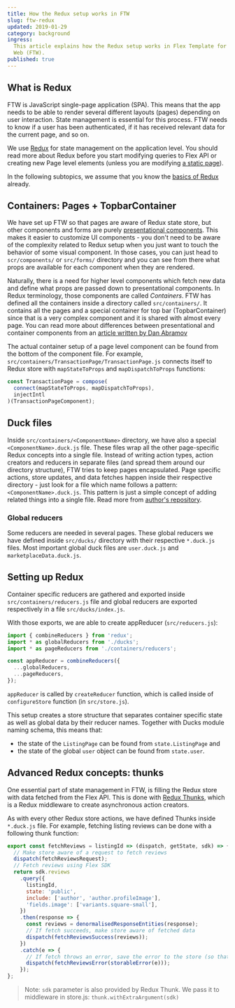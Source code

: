 ```yaml
---
title: How the Redux setup works in FTW
slug: ftw-redux
updated: 2019-01-29
category: background
ingress:
  This article explains how the Redux setup works in Flex Template for
  Web (FTW).
published: true
---
```


## What is Redux

FTW is JavaScript single-page application (SPA). This means that the app
needs to be able to render several different layouts (pages) depending
on user interaction. State management is essential for this process. FTW
needs to know if a user has been authenticated, if it has received
relevant data for the current page, and so on.

We use [Redux](https://redux.js.org/introduction/getting-started) for
state management on the application level. You should read more about
Redux before you start modifying queries to Flex API or creating new
Page level elements (unless you are modifying
[a static page](/guides/how-to-add-static-pages-in-ftw/)).

In the following subtopics, we assume that you know the
[basics of Redux](https://redux.js.org/basics/basic-tutorial) already.

## Containers: Pages + TopbarContainer

We have set up FTW so that pages are aware of Redux state store, but
other components and forms are purely
[presentational components](https://medium.com/@dan_abramov/smart-and-dumb-components-7ca2f9a7c7d0).
This makes it easier to customize UI components - you don't need to be
aware of the complexity related to Redux setup when you just want to
touch the behavior of some visual component. In those cases, you can
just head to `scr/components/` or `src/forms/` directory and you can see
from there what props are available for each component when they are
rendered.

Naturally, there is a need for higher level components which fetch new
data and define what props are passed down to presentational components.
In Redux terminology, those components are called _Containers_. FTW has
defined all the containers inside a directory called `src/containers/`.
It contains all the pages and a special container for top bar
(TopbarContainer) since that is a very complex component and it is
shared with almost every page. You can read more about differences
between presentational and container components from an
[article written by Dan Abramov](https://medium.com/@dan_abramov/smart-and-dumb-components-7ca2f9a7c7d0)

The actual container setup of a page level component can be found from
the bottom of the component file. For example,
`src/containers/TransactionPage/TransactionPage.js` connects itself to
Redux store with `mapStateToProps` and `mapDispatchToProps` functions:

```js
const TransactionPage = compose(
  connect(mapStateToProps, mapDispatchToProps),
  injectIntl
)(TransactionPageComponent);
```

## Duck files

Inside `src/containers/<ComponentName>` directory, we have also a
special `<ComponentName>.duck.js` file. These files wrap all the other
page-specific Redux concepts into a single file. Instead of writing
action types, action creators and reducers in separate files (and spread
them around our directory structure), FTW tries to keep pages
encapsulated. Page specific actions, store updates, and data fetches
happen inside their respective directory - just look for a file which
name follows a pattern: `<ComponentName>.duck.js`. This pattern is just
a simple concept of adding related things into a single file. Read more
from
[author's repository](https://github.com/erikras/ducks-modular-redux).

### Global reducers

Some reducers are needed in several pages. These global reducers we have
defined inside `src/ducks/` directory with their respective `*.duck.js`
files. Most important global duck files are `user.duck.js` and
`marketplaceData.duck.js`.

## Setting up Redux

Container specific reducers are gathered and exported inside
`src/containers/reducers.js` file and global reducers are exported
respectively in a file `src/ducks/index.js`.

With those exports, we are able to create appReducer
(`src/reducers.js`):

```js
import { combineReducers } from 'redux';
import * as globalReducers from './ducks';
import * as pageReducers from './containers/reducers';

const appReducer = combineReducers({
  ...globalReducers,
  ...pageReducers,
});
```

`appReducer` is called by `createReducer` function, which is called
inside of `configureStore` function (in `src/store.js`).

This setup creates a store structure that separates container specific
state as well as global data by their reducer names. Together with Ducks
module naming schema, this means that:

- the state of the `ListingPage` can be found from `state.ListingPage`
  and
- the state of the global `user` object can be found from `state.user`.

## Advanced Redux concepts: thunks

One essential part of state management in FTW, is filling the Redux
store with data fetched from the Flex API. This is done with
[Redux Thunks](https://redux.js.org/advanced/async-actions#async-action-creators),
which is a Redux middleware to create asynchronous action creators.

As with every other Redux store actions, we have defined Thunks inside
`*.duck.js` file. For example, fetching listing reviews can be done with
a following thunk function:

```js
export const fetchReviews = listingId => (dispatch, getState, sdk) => {
  // Make store aware of a request to fetch reviews
  dispatch(fetchReviewsRequest);
  // Fetch reviews using Flex SDK
  return sdk.reviews
    .query({
      listingId,
      state: 'public',
      include: ['author', 'author.profileImage'],
      'fields.image': ['variants.square-small'],
    })
    .then(response => {
      const reviews = denormalisedResponseEntities(response);
      // If fetch succeeds, make store aware of fetched data
      dispatch(fetchReviewsSuccess(reviews));
    })
    .catch(e => {
      // If fetch throws an error, save the error to the store (so that UI can react to it)
      dispatch(fetchReviewsError(storableError(e)));
    });
};
```

> Note: `sdk` parameter is also provided by Redux Thunk. We pass it to
> middleware in store.js: `thunk.withExtraArgument(sdk)`
